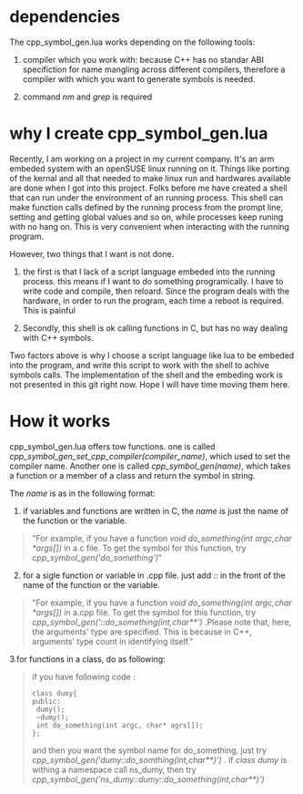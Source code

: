 # dependencies
The cpp_symbol_gen.lua works depending on the following tools:

1. compiler which you work with: because C++ has no standar ABI specifiction for name mangling across different compilers, therefore a compiler with which you want to generate symbols is needed.

2. command _nm_ and _grep_ is required

# why I create cpp_symbol_gen.lua
Recently, I am working on a project in my current company. It's an arm embeded system with an openSUSE linux running on it. Things like porting of the kernal and all that needed to make linux run and hardwares available are done when I got into this project. Folks before me have created a shell that can run under the environment of an running process. This shell can make function calls defined by the running process from the prompt line, setting and getting global values
and so on, while processes keep runing with no hang on. This is very convenient when interacting with the running program.

However, two things that I want is not done.
  
1. the first is that I lack of a script language embeded into the running process. this means if I want to do something programically. I have to write code and compile, then reloard.
Since the program deals with the hardware, in order to run the program, each time a reboot is required. This is painful

2. Secondly, this shell is ok calling functions in C, but has no way dealing with C++ symbols.

Two factors above is why I choose a script language like lua to be embeded into the program, and write this script to work with the shell to achive symbols calls.
The implementation of the shell and the embeding work is not presented in this git right now. Hope I will have time moving them here.

# How it works
cpp_symbol_gen.lua offers tow functions. one is called _cpp_symbol_gen_set_cpp_compiler(compiler_name)_, which used to set the compiler name. Another one is called
_cpp_symbol_gen(name)_, which takes a function or a member of a class and return the symbol in string.

The _name_ is as in the following format:
1. if variables and functions are written in C, the _name_ is just the name of the function or the variable.
>"For example, if you have a function _void do_something(int argc,char *args[])_ in a.c file. To get the symbol for this function,
try _cpp_symbol_gen('do_something')_"

2. for a sigle function or variable in .cpp file. just add _::_ in the front of the name of the function or the variable.
>"For example, if you have a function _void do_something(int argc,char *args[])_ in a.cpp file. To get the symbol for this function,
try _cpp_symbol_gen('::do_something(int,char**')_ .Please note that, here, the arguments' type are specified. This is because in C++,
arguments' type count in identifying itself."

3.for functions in a class, do as following:
>if you have following code :
>
>```
>class dumy{
>public:
>  dumy();
>  ~dumy();
>  int do_something(int argc, char* agrs[]);
>};
>```
>and then you want the symbol name for do_something, just try _cpp_symbol_gen('dumy::do_somthing(int,char**)')_ .
if _class dumy_ is withing a namespace call ns_dumy, then try _cpp_symbol_gen('ns_dumy::dumy::do_something(int,char**)')_ 
